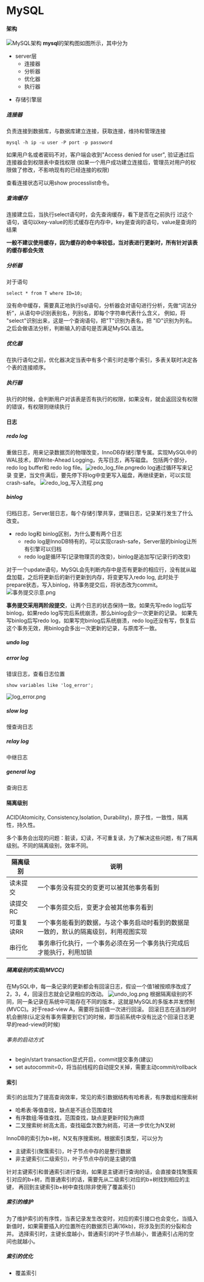 # MySQL

#### 架构

![MySQL架构](../assets/mysql/MySQL架构.png)
**mysql**的架构图如图所示，其中分为

* server层
    * 连接器
    * 分析器
    * 优化器
    * 执行器

- 存储引擎层


##### 连接器

负责连接到数据库，与数据库建立连接，获取连接，维持和管理连接

```
mysql -h ip -u user -P port -p password
```

如果用户名或者密码不对，客户端会收到"Access denied for user", 验证通过后连接器会到权限表中查找权限
(如果一个用户成功建立连接后，管理员对用户的权限做了修改，不影响现有的已经连接的权限)

查看连接状态可以用show processlist命令。

##### 查询缓存

连接建立后，当执行select语句时，会先查询缓存，看下是否在之前执行
过这个语句，语句以key-value的形式缓存在内存中，key是查询的语句，value是查询的结果

**一般不建议使用缓存，因为缓存的命中率较低，当对表进行更新时，所有针对该表的缓存都会失效**

##### 分析器

对于语句

```
select * from T where ID=10;
```

没有命中缓存，需要真正地执行sql语句，分析器会对语句进行分析，先做“词法分析”，从语句中识别表别名，列别名，即每个字符串代表什么含义，
例如，将 "select"识别出来，这是一个查询语句，把"T"识别为表名，把 "ID"识别为列名。之后会做语法分析，判断输入的语句是否满足MySQL语法。

##### 优化器

在执行语句之前，优化器决定当表中有多个索引时走哪个索引，多表关联时决定各个表的连接顺序。

##### 执行器

执行的时候，会判断用户对该表是否有执行的权限，如果没有，就会返回没有权限的错误，有权限则继续执行

#### 日志

##### redo log

重做日志，用来记录数据页的物理改变，InnoDB存储引擎专属。实现MySQL中的WAL技术，即Write-Ahead Logging，先写日志，再写磁盘。
包括两个部分，redo log buffer和 redo log file。![redo_log_file.png](../assets/mysql/redo_log_file.png)redo log通过循环写来记录
变更，当文件满后，要先停下将log中变更写入磁盘，再继续更新，可以实现crash-safe。
![redo_log_写入流程.png](../assets/mysql/redo_log写入流程.png)

##### binlog

归档日志，Server层日志，每个存储引擎共享，逻辑日志，记录某行发生了什么改变。

* redo log和 binlog区别，为什么要有两个日志
  * redo log是InnoDB特有的，可以实现crash-safe，Server层的binlog让所有引擎可以归档
  * redo log是循环写(记录物理页的改变)，binlog是追加写(记录行的改变)

对于一个update语句，MySQL会先判断内存中是否有更新的相应行，没有就从磁盘加载，之后将更新后的新行更新到内存，将变更写入redo log,
此时处于prepare状态，写入binlog，待事务提交后，将状态改为commit。![事务提交示意.png](../assets/mysql/事务提交示意图.png)

**事务提交采用两阶段提交**，让两个日志的状态保持一致。如果先写redo log后写binlog，如果redo log写完后系统崩溃，那么binlog会少一次更新的记录。
如果先写binlog后写redo log，如果写完binlog后系统崩溃，redo log还没有写，恢复后这个事务无效，用binlog会多出一次更新的记录，与原库不一致。

##### undo log

##### error log

错误日志，查看日志位置
```mysql
show variables like 'log_error';
```
![log_error.png](../assets/mysql/log_error.png)
##### slow log

慢查询日志

##### relay log

中继日志

##### general log

查询日志

#### 隔离级别

ACID(Atomicity, Consistency,Isolation, Durability)，原子性，一致性，隔离性，持久性。

多个事务会出现的问题：脏读，幻读，不可重复读，为了解决这些问题，有了隔离级别。不同的隔离级别，效率不同。

隔离级别 | 说明
---|---
读未提交 | 一个事务没有提交的变更可以被其他事务看到
读提交RC| 一个事务提交后，变更才会被其他事务看到
可重复读RR| 一个事务能看到的数据，与这个事务启动时看到的数据是一致的，默认的隔离级别，利用视图实现
串行化| 事务串行化执行，一个事务必须在另一个事务执行完成后才能执行，利用加锁

##### 隔离级别的实现(MVCC)

在MySQL中，每一条记录的更新都会有回滚日志，假设一个值1被按顺序改成了2，3，4，回滚日志就会记录相应的改动。
![undo_log.png](../assets/mysql/undo_log.png)
根据隔离级别的不同，同一条记录在系统中可能存在不同的版本，这就是MySQL的多版本并发控制(MVCC)。对于read-view A，需要将当前值一次进行回滚。
回滚日志在适当的时机会删除(认定没有事务需要到它们的时候，即当前系统中没有比这个回滚日志更早的read-view的时候)

###### 事务的启动方式

- begin/start transaction显式开启，commit提交事务(建议)
- set autocommit=0，将当前线程的自动提交关掉，需要主动commit/rollback

#### 索引

索引的出现为了提高查询效率，常见的索引数据结构有哈希表，有序数组和搜索树

- 哈希表:等值查找，缺点是不适合范围查找
- 有序数组:等值查找，范围查找，缺点是更新时较为麻烦
- 二叉搜索树:树高太高，查找磁盘次数为树高，可进一步优化为N叉树

InnoDB的索引为b+树，N叉有序搜索树。根据索引类型，可以分为

- 主键索引(聚簇索引)，叶子节点中存的是整行数据
- 非主键索引(二级索引)，叶子节点中存的是主键的值

针对主键索引和普通索引进行查询，如果是主键进行查询的话，会直接查找聚簇索引对应的b+树，而普通索引的话，需要先从二级索引对应的b+树找到相应的主键，
再回到主键索引b+树中查找(除非使用了覆盖索引)

##### 索引的维护

为了维护索引的有序性，当表记录发生改变时，对应的索引接口也会变化，当插入新值时，如果需要插入的位置所在的数据页已满(16kb)，将涉及到页的分裂和合并。
选择索引时，主键长度越小，普通索引的叶子节点越小，普通索引占用的空间也就越小。

##### 索引的优化

- 覆盖索引


















